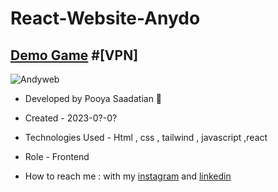 # React-Website-Anydo
## [Demo Game](https://react-website-anydo.vercel.app/) #[VPN]

![Andyweb](https://github.com/p-stn/React-website-Anydo/assets/63667741/728dcefa-2dfa-4f5e-ab2d-3732f2e5b1cf)






- Developed by Pooya Saadatian 🤙

-  Created - 2023-0?-0?

- Technologies Used - Html , css , tailwind , javascript ,react 

- Role - Frontend

- How to reach me : with my [instagram](https://instagram.com/poya_saadatian) and [linkedin](https://linkedin.com/in/pooya-saadatian-35ab24278)
